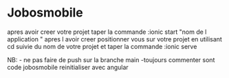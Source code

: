 # Jobosmobile
apres avoir creer votre projet taper la commande :ionic start "nom de l application "
apres l avoir creer positionner vous sur votre projet en utilisant cd suivie du nom de votre projet et taper la commande :ionic serve

NB: - ne pas faire de push sur la branche main
    -toujours commenter sont code
jobosmobile reinitialiser avec angular